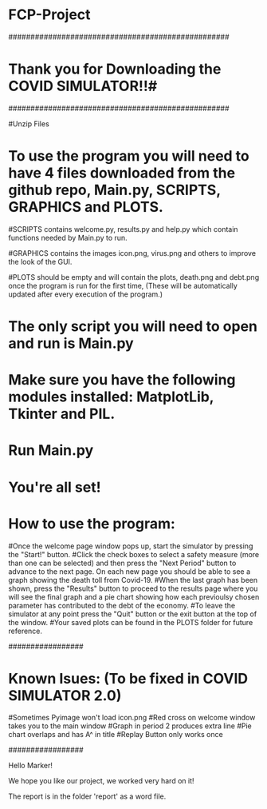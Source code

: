 # FCP-Project

##################################################
# Thank you for Downloading the COVID SIMULATOR!!#
##################################################

#Unzip Files

# To use the program you will need to have 4 files downloaded from the github repo, Main.py, SCRIPTS, GRAPHICS and PLOTS.

#SCRIPTS contains welcome.py, results.py and help.py which contain functions needed by Main.py to run.

#GRAPHICS contains the images icon.png, virus.png and others to improve the look of the GUI.

#PLOTS should be empty and will contain the plots, death.png and debt.png once the program is run for the first time, (These will be automatically updated after every execution of the program.)

# The only script you will need to open and run is Main.py

# Make sure you have the following modules installed: MatplotLib, Tkinter and PIL.

# Run Main.py

# You're all set!

# How to use the program:
#Once the welcome page window pops up, start the simulator by pressing the "Start!" button. 
#Click the check boxes to select a safety measure (more than one can be selected) and then press the "Next Period" button to advance to the next page. On each new page you should be able to see a graph showing the death toll from Covid-19.
#When the last graph has been shown, press the "Results" button to proceed to the results page where you will see the final graph and a pie chart showing how each previoulsy chosen parameter has contributed to the debt of the economy. 
#To leave the simulator at any point press the "Quit" button or the exit button at the top of the window.
#Your saved plots can be found in the PLOTS folder for future reference.


#################

# Known Isues: (To be fixed in COVID SIMULATOR 2.0)
#Sometimes Pyimage won't load icon.png
#Red cross on welcome window takes you to the main window 
#Graph in period 2 produces extra line
#Pie chart overlaps and has A^ in title 
#Replay Button only works once

#################

Hello Marker!

We hope you like our project, we worked very hard on it!

The report is in the folder 'report' as a word file.